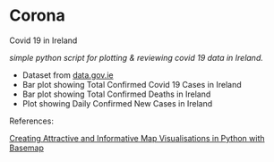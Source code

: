 # Corona
Covid 19 in Ireland

*simple python script for plotting & reviewing covid 19 data in Ireland.*

- Dataset from [data.gov.ie](https://data.gov.ie/dataset/covidstatisticsprofilehpscirelandopendata/resource/b8143e99-4929-41bc-ac1c-5520c0666b20)
- Bar plot showing Total Confirmed Covid 19 Cases in Ireland
- Bar plot showing Total Confirmed Deaths in Ireland
- Plot showing Daily Confirmed New Cases in Ireland


References:

[Creating Attractive and Informative Map Visualisations in Python with Basemap](https://www.datadependence.com/2016/06/creating-map-visualisations-in-python/)



